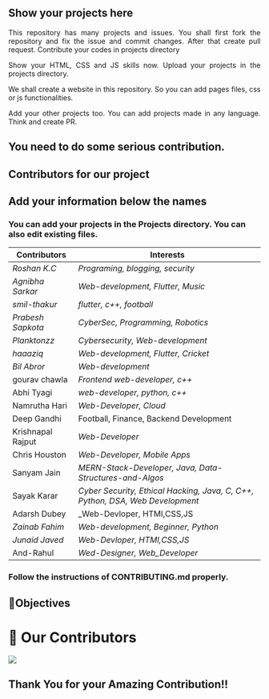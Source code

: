 ## Show your projects here

<p align="justify">This repository has many projects and issues. You shall first fork the repository and fix the issue and commit changes. After that create pull request. Contribute your codes in projects directory</p>
<p align ="justify">Show your HTML, CSS and JS skills now. Upload your projects in the projects directory.</p>
<p align ="justify">We shall create a website in this repository. So you can add pages files, css or js functionalities. </p>
  <p align ="justify">Add your other projects too. You can add projects made in any language. Think and create PR.</p>

## You need to do some serious contribution.

## Contributors for our project

## Add your information below the names

### You can add your projects in the Projects directory. You can also edit existing files.

| Contributors      | Interests                                                                     |
| ----------------- | ----------------------------------------------------------------------------- |
| _Roshan K.C_      | _Programing, blogging, security_                                              |
| _Agnibha Sarkar_  | _Web-development, Flutter, Music_                                             |
| _smil-thakur_     | _flutter, c++, football_                                                      |
| _Prabesh Sapkota_ | _CyberSec, Programming, Robotics_                                             |
| _Planktonzz_      | _Cybersecurity, Web-development_                                              |
| _haaaziq_         | _Web-development, Flutter, Cricket_                                           |
| _Bil Abror_       | _Web-development_                                                             |
| gourav chawla     | _Frontend web-developer, c++_                                                 |
| Abhi Tyagi        | _web-developer, python, c++_                                                  |
| Namrutha Hari     | _Web-Developer, Cloud_                                                        |
| Deep Gandhi       | Football, Finance, Backend Development                                        |
| Krishnapal Rajput | _Web-Developer_                                                               |
| Chris Houston     | _Web-Developer, Mobile Apps_                                                  |
| Sanyam Jain       | _MERN-Stack-Developer, Java, Data-Structures-and-Algos_                       |
| Sayak Karar       | _Cyber Security, Ethical Hacking, Java, C, C++, Python, DSA, Web Development_ |
| Adarsh Dubey      | \_Web-Devloper, HTMl,CSS,JS                                                   |
| _Zainab Fahim_    | _Web-development, Beginner, Python_                                           |
| _Junaid Javed_    | _Web-Devloper, HTMl,CSS,JS_                                           |
| And-Rahul         | _Wed-Designer, Web_Developer_                                                 |

### Follow the instructions of CONTRIBUTING.md properly.

## 🎯Objectives

# :handshake: Our Contributors

<a href="https://github.com/roshankcpkr/Hacktoberfest-web/graphs/contributors">
  <img src="https://contrib.rocks/image?repo=roshankcpkr/Hacktoberfest-web" />
</a>

## Thank You for your Amazing Contribution!!
